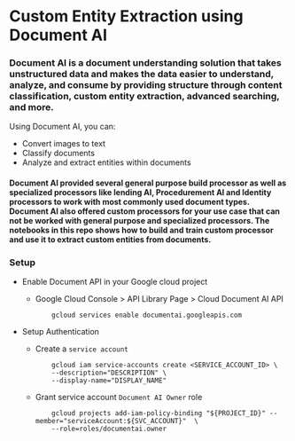 # Custom Entity Extraction using Document AI

### Document AI is a document understanding solution that takes unstructured data and makes the data easier to understand, analyze, and consume by providing structure through content classification, custom entity extraction, advanced searching, and more.

Using Document AI, you can:

- Convert images to text
- Classify documents
- Analyze and extract entities within documents

#### Document AI provided several general purpose build processor as well as specialized processors like lending AI, Procedurement AI and Identity processors to work with most commonly used document types. Document AI also offered custom processors for your use case that can not be worked with general purpose and specialized processors. The notebooks in this repo shows how to build and train custom processor and use it to extract custom entities from documents. 


### Setup 

- Enable Document API in your Google cloud project
    - Google Cloud Console > API Library Page > Cloud Document AI API
        ```
            gcloud services enable documentai.googleapis.com
        ```
        
- Setup Authentication
    - Create a `service account`
        ```
            gcloud iam service-accounts create <SERVICE_ACCOUNT_ID> \
            --description="DESCRIPTION" \
            --display-name="DISPLAY_NAME"
        ```
    - Grant service account `Document AI Owner` role
        ```
            gcloud projects add-iam-policy-binding "${PROJECT_ID}" --member="serviceAccount:${SVC_ACCOUNT}"  \
            --role=roles/documentai.owner 
        ```
        
        
        